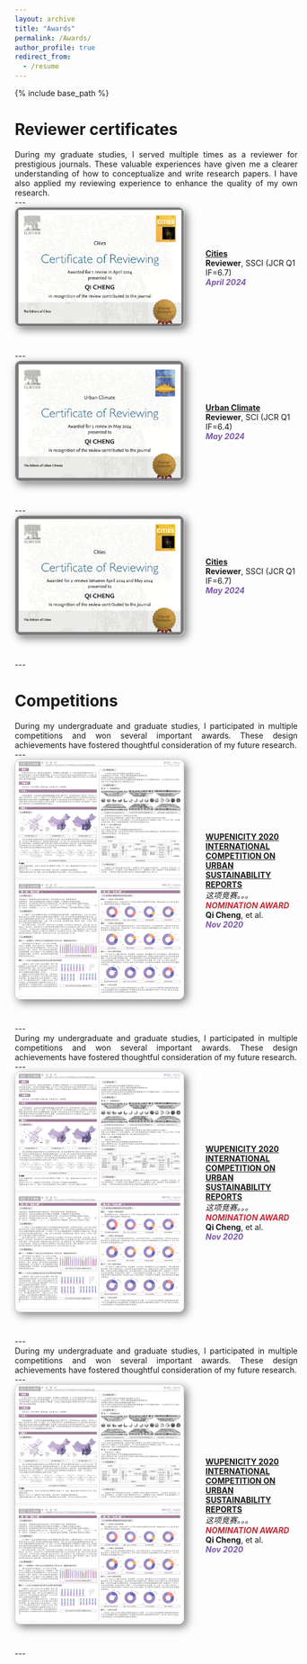 ```yaml
---
layout: archive
title: "Awards"
permalink: /Awards/
author_profile: true
redirect_from:
  - /resume
---
```


{% include base_path %}

Reviewer certificates
======
<div class="col-sm-9" style="display: flex; align-items: center; padding-left: 0px; text-align: justify;">
During my graduate studies, I served multiple times as a reviewer for prestigious journals. These valuable experiences have given me a clearer understanding of how to conceptualize and write research papers. I have also applied my reviewing experience to enhance the quality of my own research.
 </div>
---

<div class="pub-row" style="display: flex; align-items: center; flex-wrap: wrap; margin-bottom: 40px;">
  <div class="col-sm-3 abbr" style="flex: 0 0 300px; margin-right: 40px; padding-left: 0;">
    <img src="/images/cities1.png" class="teaser img-fluid z-depth-1" style="width: 300px; height: auto; box-shadow: 5px 5px 15px rgba(0,0,0,0.5); border: 1px solid #CCCCCC; border-radius: 10px;">
  </div>
  <div class="col-sm-9" style="flex: 1; padding-left: 0;">
    <div>
      <div class="title"><a href="https://www.sciencedirect.com/journal/cities"><strong>Cities</strong></a></div>
    </div> 
    <div class="author"><strong>Reviewer</strong>, SSCI (JCR Q1 IF=6.7)</div>
    <strong><i style="color:#7b5aa6">April 2024</i></strong>
  </div>
</div>
---

<div class="pub-row" style="display: flex; align-items: center; flex-wrap: wrap; margin-bottom: 40px;">
  <div class="col-sm-3 abbr" style="flex: 0 0 300px; margin-right: 40px; padding-left: 0;">
    <img src="/images/UC.png" class="teaser img-fluid z-depth-1" style="width: 300px; height: auto; box-shadow: 5px 5px 15px rgba(0,0,0,0.5); border: 1px solid #CCCCCC; border-radius: 10px;">
  </div>
  <div class="col-sm-9" style="flex: 1; padding-left: 0;">
    <div>
      <div class="title"><a href="https://www.sciencedirect.com/journal/urban-climate"><strong>Urban Climate</strong></a></div>
    </div> 
    <div class="author"><strong>Reviewer</strong>, SCI (JCR Q1 IF=6.4)</div>
    <strong><i style="color:#7b5aa6">May 2024</i></strong>
  </div>
</div>
---

<div class="pub-row" style="display: flex; align-items: center; flex-wrap: wrap; margin-bottom: 40px;">
  <div class="col-sm-3 abbr" style="flex: 0 0 300px; margin-right: 40px; padding-left: 0;">
    <img src="/images/cities2.png" class="teaser img-fluid z-depth-1" style="width: 300px; height: auto; box-shadow: 5px 5px 15px rgba(0,0,0,0.5); border: 1px solid #CCCCCC; border-radius: 10px;">
  </div>
  <div class="col-sm-9" style="flex: 1; padding-left: 0;">
    <div>
      <div class="title"><a href="https://www.sciencedirect.com/journal/cities"><strong>Cities</strong></a></div>
    </div> 
    <div class="author"><strong>Reviewer</strong>, SSCI (JCR Q1 IF=6.7)</div>
    <strong><i style="color:#7b5aa6">May 2024</i></strong>
  </div>
</div>
---

Competitions
======
<div class="col-sm-9" style="display: flex; align-items: center; padding-left: 0px; text-align: justify;">
During my undergraduate and graduate studies, I participated in multiple competitions and won several important awards. These design achievements have fostered thoughtful consideration of my future research.
 </div>
---

<div class="pub-row" style="display: flex; align-items: center; flex-wrap: wrap; margin-bottom: 40px;">
  <div class="col-sm-3 abbr" style="flex: 0 0 300px; margin-right: 40px; padding-left: 0;">
    <img src="/files/wupeni1.png" class="teaser img-fluid z-depth-1" style="width: 300px; height: auto; box-shadow: 5px 5px 15px rgba(0,0,0,0.5); border: 1px solid #CCCCCC; border-radius: 10px;">
  </div>
  <div class="col-sm-9" style="flex: 1; padding-left: 0;">
    <div>
      <div class="title"><a href="/images/wupeni.png"><strong> WUPENICITY 2020 INTERNATIONAL COMPETITION ON URBAN SUSTAINABILITY REPORTS</strong></a></div>
    </div> 
      <div class="competition-description" style="display: flex; align-items: center; padding-left: 0px; text-align: justify;">
      <i>这项竞赛。。。</i>
    </div>
    <strong><i style="color:#c02c38">NOMINATION AWARD</i></strong>
    <div class="author"><strong>Qi Cheng</strong>, et al.</div>
    <strong><i style="color:#7b5aa6">Nov 2020</i></strong>
  </div>
</div>
---

<div class="col-sm-9" style="display: flex; align-items: center; padding-left: 0px; text-align: justify;">
During my undergraduate and graduate studies, I participated in multiple competitions and won several important awards. These design achievements have fostered thoughtful consideration of my future research.
 </div>
---

<div class="pub-row" style="display: flex; align-items: center; flex-wrap: wrap; margin-bottom: 40px;">
  <div class="col-sm-3 abbr" style="flex: 0 0 300px; margin-right: 40px; padding-left: 0;">
    <img src="/files/wupeni1.png" class="teaser img-fluid z-depth-1" style="width: 300px; height: auto; box-shadow: 5px 5px 15px rgba(0,0,0,0.5); border: 1px solid #CCCCCC; border-radius: 10px;">
  </div>
  <div class="col-sm-9" style="flex: 1; padding-left: 0;">
    <div>
      <div class="title"><a href="/images/wupeni.png"><strong> WUPENICITY 2020 INTERNATIONAL COMPETITION ON URBAN SUSTAINABILITY REPORTS</strong></a></div>
    </div> 
      <div class="competition-description" style="display: flex; align-items: center; padding-left: 0px; text-align: justify;">
      <i>这项竞赛。。。</i>
    </div>
    <strong><i style="color:#c02c38">NOMINATION AWARD</i></strong>
    <div class="author"><strong>Qi Cheng</strong>, et al.</div>
    <strong><i style="color:#7b5aa6">Nov 2020</i></strong>
  </div>
</div>
---

<div class="col-sm-9" style="display: flex; align-items: center; padding-left: 0px; text-align: justify;">
During my undergraduate and graduate studies, I participated in multiple competitions and won several important awards. These design achievements have fostered thoughtful consideration of my future research.
 </div>
---

<div class="pub-row" style="display: flex; align-items: center; flex-wrap: wrap; margin-bottom: 40px;">
  <div class="col-sm-3 abbr" style="flex: 0 0 300px; margin-right: 40px; padding-left: 0;">
    <img src="/files/wupeni1.png" class="teaser img-fluid z-depth-1" style="width: 300px; height: auto; box-shadow: 5px 5px 15px rgba(0,0,0,0.5); border: 1px solid #CCCCCC; border-radius: 10px;">
  </div>
  <div class="col-sm-9" style="flex: 1; padding-left: 0;">
    <div>
      <div class="title"><a href="/images/wupeni.png"><strong> WUPENICITY 2020 INTERNATIONAL COMPETITION ON URBAN SUSTAINABILITY REPORTS</strong></a></div>
    </div> 
      <div class="competition-description" style="display: flex; align-items: center; padding-left: 0px; text-align: justify;">
      <i>这项竞赛。。。</i>
    </div>
    <strong><i style="color:#c02c38">NOMINATION AWARD</i></strong>
    <div class="author"><strong>Qi Cheng</strong>, et al.</div>
    <strong><i style="color:#7b5aa6">Nov 2020</i></strong>
  </div>
</div>
---
